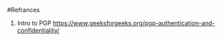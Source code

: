 



#Refrances
1. Intro to PGP https://www.geeksforgeeks.org/pgp-authentication-and-confidentiality/